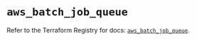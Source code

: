 # `aws_batch_job_queue`

Refer to the Terraform Registry for docs: [`aws_batch_job_queue`](https://registry.terraform.io/providers/hashicorp/aws/6.14.1/docs/resources/batch_job_queue).
